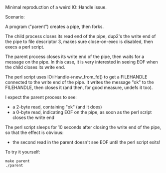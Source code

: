 Minimal reproduction of a weird IO::Handle issue.

Scenario:

A program ("parent") creates a pipe, then forks.

The child process closes its read end of the pipe, dup2's the write end of
the pipe to file descriptor 3, makes sure close-on-exec is disabled, then
execs a perl script.

The parent process closes its write end of the pipe, then waits for a message
on the pipe.  In this case, it is very interested in seeing EOF when the
child closes its write end.

The perl script uses IO::Handle->new_from_fd() to get a FILEHANDLE connected
to the write end of the pipe.  It writes the message "ok" to the FILEHANDLE,
then closes it (and then, for good measure, undefs it too).

I expect the parent process to see:

* a 2-byte read, containing "ok" (and it does)
* a 0-byte read, indicating EOF on the pipe, as soon as the perl script
  closes the write end

The perl script sleeps for 10 seconds after closing the write end of the
pipe, so that the effect is obvious:

* the second read in the parent doesn't see EOF until the perl script exits!

To try it yourself:

```
make parent
./parent
```
